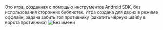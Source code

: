 Это игра, созданная с помощью инструментов Android SDK, без использования сторонних библиотек.
Игра создана для двоих в режиме оффлайн, задача забить гол противнику (закатить чёрную шайбу в ворота противника)
![Без имени](https://github.com/user-attachments/assets/23b92a03-f3e1-4089-9e0f-07b4ac52f96d)
